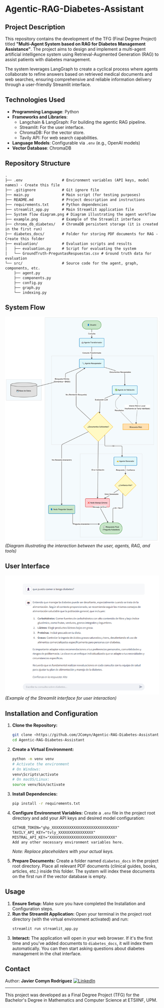 # Agentic-RAG-Diabetes-Assistant

## Project Description
This repository contains the development of the TFG (Final Degree Project) titled **"Multi-Agent System based on RAG for Diabetes Management Assistance"**. The project aims to design and implement a multi-agent artificial intelligence system using Retrieval-Augmented Generation (RAG) to assist patients with diabetes management.

The system leverages LangGraph to create a cyclical process where agents collaborate to refine answers based on retrieved medical documents and web searches, ensuring comprehensive and reliable information delivery through a user-friendly Streamlit interface.

## Technologies Used
- **Programming Language**: Python
- **Frameworks and Libraries**:
    - Langchain & LangGraph: For building the agentic RAG pipeline.
    - Streamlit: For the user interface.
    - ChromaDB: For the vector store.
    - Tavily API: For web search capabilities.
- **Language Models**: Configurable via `.env` (e.g., OpenAI models)
- **Vector Database**: ChromaDB

## Repository Structure
```
.
├── .env                  # Environment variables (API keys, model names) - Create this file
├── .gitignore            # Git ignore file
├── main.py               # Main script (for testing purposes)
├── README.md             # Project description and instructions
├── requirements.txt      # Python dependencies
├── streamlit_app.py      # Main Streamlit application file
├── System flow diagram.png # Diagram illustrating the agent workflow
├── example.png           # Example of the Streamlit interface
├── chroma_db_diabetes/   # ChromaDB persistent storage (it is created in the first run)
├── diabetes_docs/        # Folder for storing PDF documents for RAG - Create this folder
├── evaluation/           # Evaluation scripts and results
│   ├── evaluation.py     # Script for evaluating the system
│   └── GroundTruth-PreguntasRespuestas.csv # Ground truth data for evaluation
└── src/                  # Source code for the agent, graph, components, etc.
    ├── agent.py
    ├── components.py
    ├── config.py
    ├── graph.py
    └── indexing.py
```

## System Flow
![System Flow Diagram](System%20flow%20diagram.png)
*(Diagram illustrating the interaction between the user, agents, RAG, and tools)*

## User Interface
![Streamlit Interface](example.png)
*(Example of the Streamlit interface for user interaction)*

## Installation and Configuration

1.  **Clone the Repository:**
    ```bash
    git clone <https://github.com/JComyn/Agentic-RAG-Diabetes-Assistant.git>
    cd Agentic-RAG-Diabetes-Assistant
    ```

2.  **Create a Virtual Environment:**
    ```bash
    python -m venv venv
    # Activate the environment
    # On Windows:
    venv\Scripts\activate
    # On macOS/Linux:
    source venv/bin/activate
    ```

3.  **Install Dependencies:**
    ```bash
    pip install -r requirements.txt
    ```

4.  **Configure Environment Variables:**
    Create a `.env` file in the project root directory and add your API keys and desired model configuration:
    ```dotenv
    GITHUB_TOKEN="ghp_XXXXXXXXXXXXXXXXXXXXXXXXXXXXXX"
    TAVILY_API_KEY="tvly_XXXXXXXXXXXXXXXX"
    MISTRAL_API_KEY="XXXXXXXXXXXXXXXXXXXXXXXXXXXXXX"
    Add any other necessary environment variables here.
    ```
    *Note: Replace placeholders with your actual keys.*

5.  **Prepare Documents:**
    Create a folder named `diabetes_docs` in the project root directory. Place all relevant PDF documents (clinical guides, books, articles, etc.) inside this folder. The system will index these documents on the first run if the vector database is empty.

## Usage

1.  **Ensure Setup:** Make sure you have completed the Installation and Configuration steps.
2.  **Run the Streamlit Application:**
    Open your terminal in the project root directory (with the virtual environment activated) and run:
    ```bash
    streamlit run streamlit_app.py
    ```
3.  **Interact:** The application will open in your web browser. If it's the first time and you've added documents to `diabetes_docs`, it will index them automatically. You can then start asking questions about diabetes management in the chat interface.

## Contact
Author: **Javier Comyn Rodríguez**
[![LinkedIn](https://img.shields.io/badge/LinkedIn-Profile-blue?logo=linkedin)](https://www.linkedin.com/in/javier-comyn-rodriguez)

---
This project was developed as a Final Degree Project (TFG) for the Bachelor's Degree in Mathematics and Computer Science at ETSIINF, UPM.